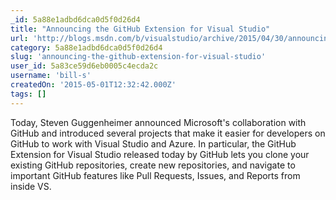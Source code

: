 ```yaml
---
_id: 5a88e1adbd6dca0d5f0d26d4
title: "Announcing the GitHub Extension for Visual Studio"
url: 'http://blogs.msdn.com/b/visualstudio/archive/2015/04/30/announcing-the-github-extension-for-visual-studio.aspx'
category: 5a88e1adbd6dca0d5f0d26d4
slug: 'announcing-the-github-extension-for-visual-studio'
user_id: 5a83ce59d6eb0005c4ecda2c
username: 'bill-s'
createdOn: '2015-05-01T12:32:42.000Z'
tags: []
---
```


Today, Steven Guggenheimer announced Microsoft's collaboration with GitHub and introduced several projects that make it easier for developers on GitHub to work with Visual Studio and Azure. In particular, the GitHub Extension for Visual Studio released today by GitHub lets you clone your existing GitHub repositories, create new repositories, and navigate to important GitHub features like Pull Requests, Issues, and Reports from inside VS.
